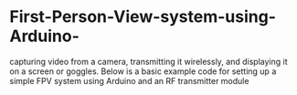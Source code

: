 # First-Person-View-system-using-Arduino-
capturing video from a camera, transmitting it wirelessly, and displaying it on a screen or goggles. Below is a basic example code for setting up a simple FPV system using Arduino and an RF transmitter module

